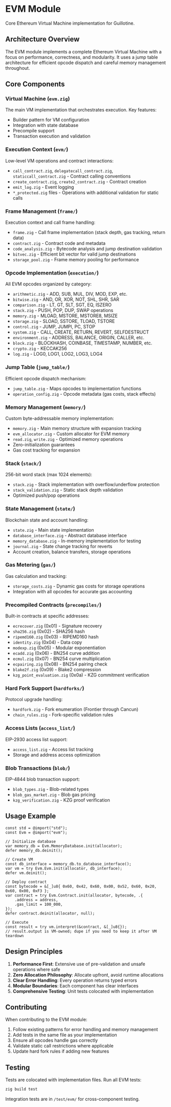 # EVM Module

Core Ethereum Virtual Machine implementation for Guillotine.

## Architecture Overview

The EVM module implements a complete Ethereum Virtual Machine with a focus on performance, correctness, and modularity. It uses a jump table architecture for efficient opcode dispatch and careful memory management throughout.

## Core Components

### Virtual Machine (`evm.zig`)

The main VM implementation that orchestrates execution. Key features:
- Builder pattern for VM configuration
- Integration with state database
- Precompile support
- Transaction execution and validation

### Execution Context (`evm/`)

Low-level VM operations and contract interactions:
- `call_contract.zig`, `delegatecall_contract.zig`, `staticcall_contract.zig` - Contract calling conventions
- `create_contract.zig`, `create2_contract.zig` - Contract creation
- `emit_log.zig` - Event logging
- `*_protected.zig` files - Operations with additional validation for static calls

### Frame Management (`frame/`)

Execution context and call frame handling:
- `frame.zig` - Call frame implementation (stack depth, gas tracking, return data)
- `contract.zig` - Contract code and metadata
- `code_analysis.zig` - Bytecode analysis and jump destination validation
- `bitvec.zig` - Efficient bit vector for valid jump destinations
- `storage_pool.zig` - Frame memory pooling for performance

### Opcode Implementation (`execution/`)

All EVM opcodes organized by category:
- `arithmetic.zig` - ADD, SUB, MUL, DIV, MOD, EXP, etc.
- `bitwise.zig` - AND, OR, XOR, NOT, SHL, SHR, SAR
- `comparison.zig` - LT, GT, SLT, SGT, EQ, ISZERO
- `stack.zig` - PUSH, POP, DUP, SWAP operations
- `memory.zig` - MLOAD, MSTORE, MSTORE8, MSIZE
- `storage.zig` - SLOAD, SSTORE, TLOAD, TSTORE
- `control.zig` - JUMP, JUMPI, PC, STOP
- `system.zig` - CALL, CREATE, RETURN, REVERT, SELFDESTRUCT
- `environment.zig` - ADDRESS, BALANCE, ORIGIN, CALLER, etc.
- `block.zig` - BLOCKHASH, COINBASE, TIMESTAMP, NUMBER, etc.
- `crypto.zig` - KECCAK256
- `log.zig` - LOG0, LOG1, LOG2, LOG3, LOG4

### Jump Table (`jump_table/`)

Efficient opcode dispatch mechanism:
- `jump_table.zig` - Maps opcodes to implementation functions
- `operation_config.zig` - Opcode metadata (gas costs, stack effects)

### Memory Management (`memory/`)

Custom byte-addressable memory implementation:
- `memory.zig` - Main memory structure with expansion tracking
- `evm_allocator.zig` - Custom allocator for EVM memory
- `read.zig`, `write.zig` - Optimized memory operations
- Zero-initialization guarantees
- Gas cost tracking for expansion

### Stack (`stack/`)

256-bit word stack (max 1024 elements):
- `stack.zig` - Stack implementation with overflow/underflow protection
- `stack_validation.zig` - Static stack depth validation
- Optimized push/pop operations

### State Management (`state/`)

Blockchain state and account handling:
- `state.zig` - Main state implementation
- `database_interface.zig` - Abstract database interface
- `memory_database.zig` - In-memory implementation for testing
- `journal.zig` - State change tracking for reverts
- Account creation, balance transfers, storage operations

### Gas Metering (`gas/`)

Gas calculation and tracking:
- `storage_costs.zig` - Dynamic gas costs for storage operations
- Integration with all opcodes for accurate gas accounting

### Precompiled Contracts (`precompiles/`)

Built-in contracts at specific addresses:
- `ecrecover.zig` (0x01) - Signature recovery
- `sha256.zig` (0x02) - SHA256 hash
- `ripemd160.zig` (0x03) - RIPEMD160 hash
- `identity.zig` (0x04) - Data copy
- `modexp.zig` (0x05) - Modular exponentiation
- `ecadd.zig` (0x06) - BN254 curve addition
- `ecmul.zig` (0x07) - BN254 curve multiplication
- `ecpairing.zig` (0x08) - BN254 pairing check
- `blake2f.zig` (0x09) - Blake2 compression
- `kzg_point_evaluation.zig` (0x0a) - KZG commitment verification

### Hard Fork Support (`hardforks/`)

Protocol upgrade handling:
- `hardfork.zig` - Fork enumeration (Frontier through Cancun)
- `chain_rules.zig` - Fork-specific validation rules

### Access Lists (`access_list/`)

EIP-2930 access list support:
- `access_list.zig` - Access list tracking
- Storage and address access optimization

### Blob Transactions (`blob/`)

EIP-4844 blob transaction support:
- `blob_types.zig` - Blob-related types
- `blob_gas_market.zig` - Blob gas pricing
- `kzg_verification.zig` - KZG proof verification

## Usage Example

```zig
const std = @import("std");
const Evm = @import("evm");

// Initialize database
var memory_db = Evm.MemoryDatabase.init(allocator);
defer memory_db.deinit();

// Create VM
const db_interface = memory_db.to_database_interface();
var vm = try Evm.Evm.init(allocator, db_interface);
defer vm.deinit();

// Deploy contract
const bytecode = &[_]u8{ 0x60, 0x42, 0x60, 0x00, 0x52, 0x60, 0x20, 0x60, 0x00, 0xF3 };
var contract = try Evm.Contract.init(allocator, bytecode, .{
    .address = address,
    .gas_limit = 100_000,
});
defer contract.deinit(allocator, null);

// Execute
const result = try vm.interpret(&contract, &[_]u8{});
// result.output is VM-owned; dupe if you need to keep it after VM teardown
```

## Design Principles

1. **Performance First**: Extensive use of pre-validation and unsafe operations where safe
2. **Zero Allocation Philosophy**: Allocate upfront, avoid runtime allocations
3. **Clear Error Handling**: Every operation returns typed errors
4. **Modular Boundaries**: Each component has clear interfaces
5. **Comprehensive Testing**: Unit tests colocated with implementation

## Contributing

When contributing to the EVM module:
1. Follow existing patterns for error handling and memory management
2. Add tests in the same file as your implementation
3. Ensure all opcodes handle gas correctly
4. Validate static call restrictions where applicable
5. Update hard fork rules if adding new features

## Testing

Tests are colocated with implementation files. Run all EVM tests:
```bash
zig build test
```

Integration tests are in `/test/evm/` for cross-component testing.